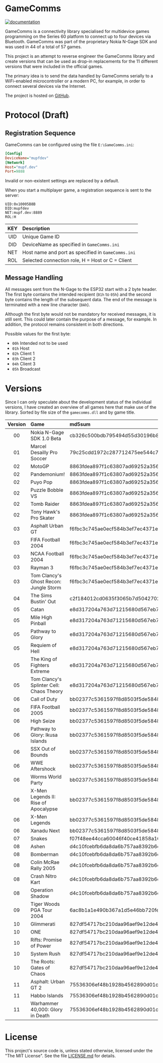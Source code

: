 # GameComms

[![documentation](https://github.com/mupfdev/GameComms/actions/workflows/documentation.yaml/badge.svg)](https://github.com/mupfdev/GameComms/actions/workflows/documentation.yaml)

GameComms is a connectivity library specialised for multidevice games
programming on the Series 60 platform to connect up to four devices via
Bluetooth.  GameComms was part of the proprietary Nokia N-Gage SDK and
was used in 44 of a total of 57 games.

This project is an attempt to reverse engineer the GameComms library and
create versions that can be used as drop-in replacements for the 11
different versions that were included in the official games.

The primary idea is to send the data handled by GameComms serially to a
WiFi-enabled microcontroller or a modern PC, for example, in order to
connect several devices via the Internet.

The project is hosted on [GitHub](https://github.com/mupfdev/GameComms).

# Protocol (Draft)

## Registration Sequence

GameComms can be configured using the file `E:\GameComms.ini`:

```ini
[Config]
DeviceName="mupfdev"
[Network]
Host="mupf.dev"
Port=9888
```

Invalid or non-existent settings are replaced by a default.

When you start a multiplayer game, a registration sequence is sent to the server:

```
UID:0x10005B8B
DID:mupfdev
NET:mupf.dev:8889
ROL:H
```

| KEY | Description                                        |
| :-: | :------------------------------------------------- |
| UID | Unique Game ID                                     |
| DID | DeviceName as specified in `GameComms.ini`         |
| NET | Host name and port as specified in `GameComms.ini` |
| ROL | Selected connection role, H = Host or C = Client   |

## Message Handling

All messages sent from the N-Gage to the ESP32 start with a 2 byte
header.  The first byte contains the intended recipient (`01h` to `05h`)
and the second byte contains the length of the subsequent data. The end
of the message is terminated with a new line character (`0Ah`).

Although the first byte would not be mandatory for received messages, it
is still sent. This could later contain the purpose of a message, for
example. In addition, the protocol remains consistent in both
directions.

Possible values for the first byte:

- `00h` Intended not to be used
- `01h` Host
- `02h` Client 1
- `03h` Client 2
- `04h` Client 3
- `05h` Broadcast

# Versions

Since I can only speculate about the development status of the
individual versions, I have created an overview of all games here that
make use of the library.  Sorted by file size of the `gamecomms.dll` and
by game title.

| Version | Game                                     | md5sum                           | Ordinals |
| :-----: |:---------------------------------------- | :------------------------------- | :------: |
|   00    | Nokia N-Gage SDK 1.0 Beta                | cb326c500bdb795494d55d30196b8711 |    33    |
|   01    | Marcel Desailly Pro Soccer               | 79c25cdd1972c287712475ee544c7bf3 |    33    |
|   02    | MotoGP                                   | 8863fdea897f1c63807ad69252a3566f |    55    |
|   02    | Pandemonium!                             | 8863fdea897f1c63807ad69252a3566f |    55    |
|   02    | Puyo Pop                                 | 8863fdea897f1c63807ad69252a3566f |    55    |
|   02    | Puzzle Bobble VS                         | 8863fdea897f1c63807ad69252a3566f |    55    |
|   02    | Tomb Raider                              | 8863fdea897f1c63807ad69252a3566f |    55    |
|   02    | Tony Hawk's Pro Skater                   | 8863fdea897f1c63807ad69252a3566f |    55    |
|   03    | Asphalt Urban GT                         | f6fbc3c745ae0ecf584b3ef7ec4371ef |    56    |
|   03    | FIFA Football 2004                       | f6fbc3c745ae0ecf584b3ef7ec4371ef |    56    |
|   03    | NCAA Football 2004                       | f6fbc3c745ae0ecf584b3ef7ec4371ef |    56    |
|   03    | Rayman 3                                 | f6fbc3c745ae0ecf584b3ef7ec4371ef |    56    |
|   03    | Tom Clancy's Ghost Recon: Jungle Storm   | f6fbc3c745ae0ecf584b3ef7ec4371ef |    56    |
|   04    | The Sims Bustin' Out                     | c2f184012cd0635f3065b7d5042702ce |    56    |
|   05    | Catan                                    | e8d317204a763d71215680d567eb71e0 |    57    |
|   05    | Mile High Pinball                        | e8d317204a763d71215680d567eb71e0 |    57    |
|   05    | Pathway to Glory                         | e8d317204a763d71215680d567eb71e0 |    57    |
|   05    | Requiem of Hell                          | e8d317204a763d71215680d567eb71e0 |    57    |
|   05    | The King of Fighters Extreme             | e8d317204a763d71215680d567eb71e0 |    57    |
|   05    | Tom Clancy's Splinter Cell: Chaos Theory | e8d317204a763d71215680d567eb71e0 |    57    |
|   06    | Call of Duty                             | bb02377c5361597f8d8503f5de584845 |    57    |
|   06    | FIFA Football 2005                       | bb02377c5361597f8d8503f5de584845 |    57    |
|   06    | High Seize                               | bb02377c5361597f8d8503f5de584845 |    57    |
|   06    | Pathway to Glory: Ikusa Islands          | bb02377c5361597f8d8503f5de584845 |    57    |
|   06    | SSX Out of Bounds                        | bb02377c5361597f8d8503f5de584845 |    57    |
|   06    | WWE Aftershock                           | bb02377c5361597f8d8503f5de584845 |    57    |
|   06    | Worms World Party                        | bb02377c5361597f8d8503f5de584845 |    57    |
|   06    | X-Men Legends II: Rise of Apocalypse     | bb02377c5361597f8d8503f5de584845 |    57    |
|   06    | X-Men Legends                            | bb02377c5361597f8d8503f5de584845 |    57    |
|   06    | Xanadu Next                              | bb02377c5361597f8d8503f5de584845 |    57    |
|   07    | Snakes                                   | f07f48ee44cca60046f40ce41858a160 |    57    |
|   08    | Ashen                                    | d4c10fcebfb6da8da6b757aa8392b6d7 |    57    |
|   08    | Bomberman                                | d4c10fcebfb6da8da6b757aa8392b6d7 |    57    |
|   08    | Colin McRae Rally 2005                   | d4c10fcebfb6da8da6b757aa8392b6d7 |    57    |
|   08    | Crash Nitro Kart                         | d4c10fcebfb6da8da6b757aa8392b6d7 |    57    |
|   08    | Operation Shadow                         | d4c10fcebfb6da8da6b757aa8392b6d7 |    57    |
|   09    | Tiger Woods PGA Tour 2004                | 6ac8b1a1e490b367a1d5e46bb720fe70 |    57    |
|   10    | Glimmerati                               | 827df54717bc210daa96aef9e12de4a3 |    63    |
|   10    | ONE                                      | 827df54717bc210daa96aef9e12de4a3 |    63    |
|   10    | Rifts: Promise of Power                  | 827df54717bc210daa96aef9e12de4a3 |    63    |
|   10    | System Rush                              | 827df54717bc210daa96aef9e12de4a3 |    63    |
|   10    | The Roots: Gates of Chaos                | 827df54717bc210daa96aef9e12de4a3 |    63    |
|   11    | Asphalt: Urban GT 2                      | 75536306ef48b1928b4562890d01c9c6 |    63    |
|   11    | Habbo Islands                            | 75536306ef48b1928b4562890d01c9c6 |    63    |
|   11    | Warhammer 40,000: Glory in Death         | 75536306ef48b1928b4562890d01c9c6 |    63    |

# License

This project's source code is, unless stated otherwise, licensed under
the "The MIT License".  See the file [LICENSE.md](LICENSE.md) for
details.
